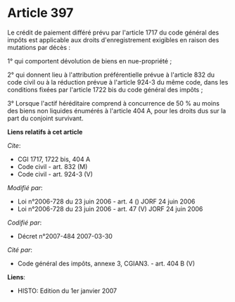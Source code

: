 # Article 397

Le crédit de paiement différé prévu par l'article 1717 du code général des impôts est applicable aux droits d'enregistrement
exigibles en raison des mutations par décès :

1° qui comportent dévolution de biens en nue-propriété ;

2° qui donnent lieu à l'attribution préférentielle prévue à l'article 832 du code civil ou à la réduction prévue à l'article
924-3 du même code, dans les conditions fixées par l'article 1722 bis du code général des impôts ;

3° Lorsque l'actif héréditaire comprend à concurrence de 50 % au moins des biens non liquides énumérés à l'article 404 A,
pour les droits dus sur la part du conjoint survivant.

**Liens relatifs à cet article**

_Cite_:

  - CGI 1717, 1722 bis, 404 A
  - Code civil - art. 832 (M)
  - Code civil - art. 924-3 (V)

_Modifié par_:

  - Loi n°2006-728 du 23 juin 2006 - art. 4 () JORF 24 juin 2006
  - Loi n°2006-728 du 23 juin 2006 - art. 47 (V) JORF 24 juin 2006

_Codifié par_:

  - Décret n°2007-484 2007-03-30

_Cité par_:

  - Code général des impôts, annexe 3, CGIAN3. - art. 404 B (V)

**Liens**:

  - HISTO: Edition du 1er janvier 2007
